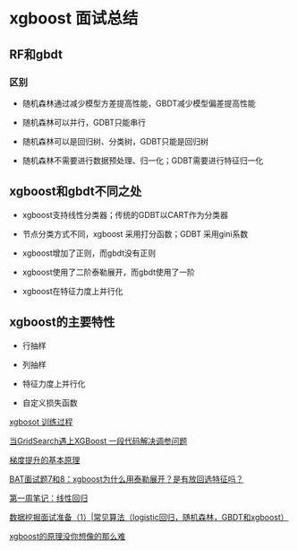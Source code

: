 

# xgboost 面试总结

## RF和gbdt

### 区别

- 随机森林通过减少模型方差提高性能，GBDT减少模型偏差提高性能

- 随机森林可以并行，GDBT只能串行

- 随机森林可以是回归树、分类树，GDBT只能是回归树

- 随机森林不需要进行数据预处理、归一化；GDBT需要进行特征归一化


## xgboost和gbdt不同之处

- xgboost支持线性分类器；传统的GDBT以CART作为分类器

- 节点分类方式不同，xgboost 采用打分函数；GDBT 采用gini系数

- xgboost增加了正则，而gbdt没有正则

- xgboost使用了二阶泰勒展开，而gbdt使用了一阶

- xgboost在特征力度上并行化

## xgboost的主要特性

- 行抽样

- 列抽样

- 特征力度上并行化

- 自定义损失函数



[xgbosot 训练过程](https://juejin.im/post/5b74e892e51d45664153b080)

[当GridSearch遇上XGBoost 一段代码解决调参问题](https://juejin.im/post/5b7669c4f265da281c1fbf96)

[梯度提升的基本原理](https://juejin.im/post/5a1624d9f265da43310d79d5)

[BAT面试题7和8：xgboost为什么用泰勒展开？是有放回选特征吗？](https://cloud.tencent.com/developer/article/1360822)

[第一周笔记：线性回归](https://zhuanlan.zhihu.com/p/21340974?spm=a2c4e.11153940.blogcont608728.7.46292480uevNmr&refer=mlearn)

[数据挖掘面试准备（1）|常见算法（logistic回归，随机森林，GBDT和xgboost）](https://yq.aliyun.com/articles/608728)

[xgboost的原理没你想像的那么难](https://www.jianshu.com/p/7467e616f227)

